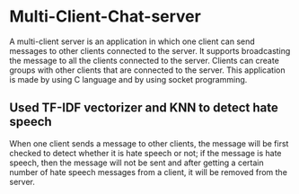 # Multi-Client-Chat-server

A multi-client server is an application in which one client can send messages to other
clients connected to the server. It supports broadcasting the message to all the clients
connected to the server. Clients can create groups with other clients that are connected to the
server. This application is made by using C language and by using socket programming.

## Used TF-IDF vectorizer and KNN to detect hate speech
When one client sends a message to other clients, the message will be first checked to detect whether it is hate speech or not; if the message is hate speech, then the message will not be sent
and after getting a certain number of hate speech messages from a client, it will be removed from the server.
